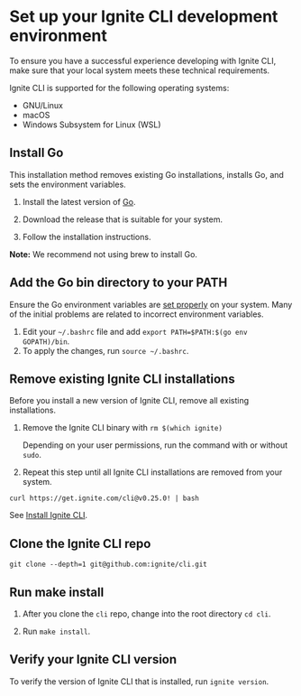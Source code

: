 # Set up your Ignite CLI development environment

To ensure you have a successful experience developing with Ignite CLI, make sure that your local system meets these
technical requirements.

Ignite CLI is supported for the following operating systems:

* GNU/Linux
* macOS
* Windows Subsystem for Linux (WSL)

## Install Go

This installation method removes existing Go installations, installs Go, and sets the environment variables.

1. Install the latest version of [Go](https://golang.org/doc/install).

2. Download the release that is suitable for your system.

3. Follow the installation instructions.

**Note:** We recommend not using brew to install Go.

## Add the Go bin directory to your PATH

Ensure the Go environment variables are [set properly](https://golang.org/doc/gopath_code#GOPATH) on your system. Many
of the initial problems are related to incorrect environment variables.

1. Edit your `~/.bashrc` file and add `export PATH=$PATH:$(go env GOPATH)/bin`.
2. To apply the changes, run `source ~/.bashrc`.

## Remove existing Ignite CLI installations

Before you install a new version of Ignite CLI, remove all existing installations.

1. Remove the Ignite CLI binary with `rm $(which ignite)`

    Depending on your user permissions, run the command with or without `sudo`.

2. Repeat this step until all Ignite CLI installations are removed from your system.

`curl https://get.ignite.com/cli@v0.25.0! | bash`

See [Install Ignite CLI](docs/docs/guide/01-install.md).

## Clone the Ignite CLI repo

`git clone --depth=1 git@github.com:ignite/cli.git`

## Run make install

1. After you clone the `cli` repo, change into the root directory `cd cli`.

2. Run `make install`.

## Verify your Ignite CLI version

To verify the version of Ignite CLI that is installed, run `ignite version`.
